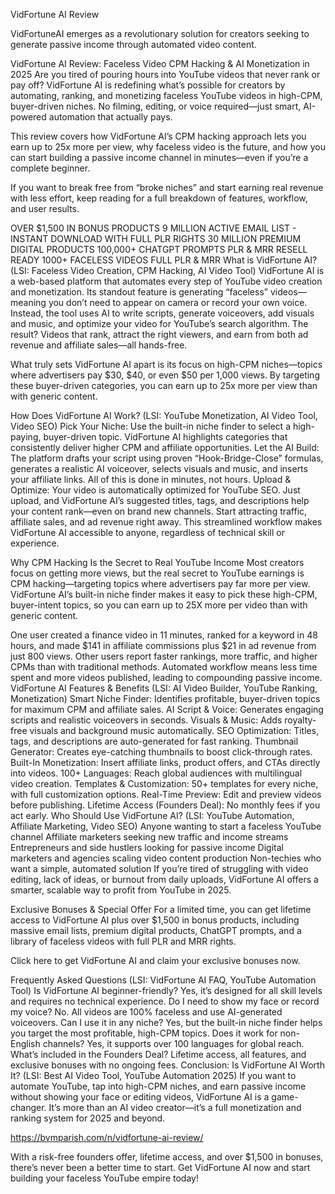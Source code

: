 VidFortune AI Review

VidFortuneAI emerges as a revolutionary solution for creators seeking to generate passive income through automated video content.

VidFortune AI Review: Faceless Video CPM Hacking & AI Monetization in 2025
Are you tired of pouring hours into YouTube videos that never rank or pay off? VidFortune AI is redefining what’s possible for creators by automating, ranking, and monetizing faceless YouTube videos in high-CPM, buyer-driven niches. No filming, editing, or voice required—just smart, AI-powered automation that actually pays.

This review covers how VidFortune AI’s CPM hacking approach lets you earn up to 25x more per view, why faceless video is the future, and how you can start building a passive income channel in minutes—even if you’re a complete beginner.

If you want to break free from “broke niches” and start earning real revenue with less effort, keep reading for a full breakdown of features, workflow, and user results.

OVER $1,500 IN BONUS PRODUCTS
9 MILLION ACTIVE EMAIL LIST - INSTANT DOWNLOAD WITH FULL PLR RIGHTS
30 MILLION PREMIUM DIGITAL PRODUCTS
100,000+ CHATGPT PROMPTS PLR & MRR RESELL READY
1000+ FACELESS VIDEOS FULL PLR & MRR
What is VidFortune AI? (LSI: Faceless Video Creation, CPM Hacking, AI Video Tool)
VidFortune AI is a web-based platform that automates every step of YouTube video creation and monetization. Its standout feature is generating “faceless” videos—meaning you don’t need to appear on camera or record your own voice. Instead, the tool uses AI to write scripts, generate voiceovers, add visuals and music, and optimize your video for YouTube’s search algorithm. The result? Videos that rank, attract the right viewers, and earn from both ad revenue and affiliate sales—all hands-free.

What truly sets VidFortune AI apart is its focus on high-CPM niches—topics where advertisers pay $30, $40, or even $50 per 1,000 views. By targeting these buyer-driven categories, you can earn up to 25x more per view than with generic content.

How Does VidFortune AI Work? (LSI: YouTube Monetization, AI Video Tool, Video SEO)
Pick Your Niche: Use the built-in niche finder to select a high-paying, buyer-driven topic. VidFortune AI highlights categories that consistently deliver higher CPM and affiliate opportunities.
Let the AI Build: The platform drafts your script using proven “Hook-Bridge-Close” formulas, generates a realistic AI voiceover, selects visuals and music, and inserts your affiliate links. All of this is done in minutes, not hours.
Upload & Optimize: Your video is automatically optimized for YouTube SEO. Just upload, and VidFortune AI’s suggested titles, tags, and descriptions help your content rank—even on brand new channels. Start attracting traffic, affiliate sales, and ad revenue right away.
This streamlined workflow makes VidFortune AI accessible to anyone, regardless of technical skill or experience.

Why CPM Hacking Is the Secret to Real YouTube Income
Most creators focus on getting more views, but the real secret to YouTube earnings is CPM hacking—targeting topics where advertisers pay far more per view. VidFortune AI’s built-in niche finder makes it easy to pick these high-CPM, buyer-intent topics, so you can earn up to 25X more per video than with generic content.

One user created a finance video in 11 minutes, ranked for a keyword in 48 hours, and made $141 in affiliate commissions plus $21 in ad revenue from just 800 views.
Other users report faster rankings, more traffic, and higher CPMs than with traditional methods.
Automated workflow means less time spent and more videos published, leading to compounding passive income.
VidFortune AI Features & Benefits (LSI: AI Video Builder, YouTube Ranking, Monetization)
Smart Niche Finder: Identifies profitable, buyer-driven topics for maximum CPM and affiliate sales.
AI Script & Voice: Generates engaging scripts and realistic voiceovers in seconds.
Visuals & Music: Adds royalty-free visuals and background music automatically.
SEO Optimization: Titles, tags, and descriptions are auto-generated for fast ranking.
Thumbnail Generator: Creates eye-catching thumbnails to boost click-through rates.
Built-In Monetization: Insert affiliate links, product offers, and CTAs directly into videos.
100+ Languages: Reach global audiences with multilingual video creation.
Templates & Customization: 50+ templates for every niche, with full customization options.
Real-Time Preview: Edit and preview videos before publishing.
Lifetime Access (Founders Deal): No monthly fees if you act early.
Who Should Use VidFortune AI? (LSI: YouTube Automation, Affiliate Marketing, Video SEO)
Anyone wanting to start a faceless YouTube channel
Affiliate marketers seeking new traffic and income streams
Entrepreneurs and side hustlers looking for passive income
Digital marketers and agencies scaling video content production
Non-techies who want a simple, automated solution
If you’re tired of struggling with video editing, lack of ideas, or burnout from daily uploads, VidFortune AI offers a smarter, scalable way to profit from YouTube in 2025.

Exclusive Bonuses & Special Offer
For a limited time, you can get lifetime access to VidFortune AI plus over $1,500 in bonus products, including massive email lists, premium digital products, ChatGPT prompts, and a library of faceless videos with full PLR and MRR rights.

Click here to get VidFortune AI and claim your exclusive bonuses now.

Frequently Asked Questions (LSI: VidFortune AI FAQ, YouTube Automation Tool)
Is VidFortune AI beginner-friendly? Yes, it’s designed for all skill levels and requires no technical experience.
Do I need to show my face or record my voice? No. All videos are 100% faceless and use AI-generated voiceovers.
Can I use it in any niche? Yes, but the built-in niche finder helps you target the most profitable, high-CPM topics.
Does it work for non-English channels? Yes, it supports over 100 languages for global reach.
What’s included in the Founders Deal? Lifetime access, all features, and exclusive bonuses with no ongoing fees.
Conclusion: Is VidFortune AI Worth It? (LSI: Best AI Video Tool, YouTube Automation 2025)
If you want to automate YouTube, tap into high-CPM niches, and earn passive income without showing your face or editing videos, VidFortune AI is a game-changer. It’s more than an AI video creator—it’s a full monetization and ranking system for 2025 and beyond.

https://bvmparish.com/n/vidfortune-ai-review/

With a risk-free founders offer, lifetime access, and over $1,500 in bonuses, there’s never been a better time to start. Get VidFortune AI now and start building your faceless YouTube empire today!

